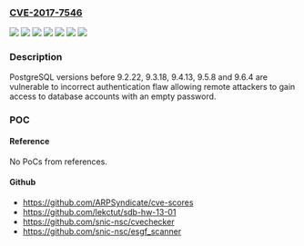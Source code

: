 ### [CVE-2017-7546](https://cve.mitre.org/cgi-bin/cvename.cgi?name=CVE-2017-7546)
![](https://img.shields.io/static/v1?label=Product&message=postgresql&color=blue)
![](https://img.shields.io/static/v1?label=Version&message=9.2.x%20before%209.2.22%20&color=brightgreen)
![](https://img.shields.io/static/v1?label=Version&message=9.3.x%20before%209.3.18%20&color=brightgreen)
![](https://img.shields.io/static/v1?label=Version&message=9.4.x%20before%209.4.13%20&color=brightgreen)
![](https://img.shields.io/static/v1?label=Version&message=9.5.x%20before%209.5.8%20&color=brightgreen)
![](https://img.shields.io/static/v1?label=Version&message=9.6.x%20before%209.6.4%20&color=brightgreen)
![](https://img.shields.io/static/v1?label=Vulnerability&message=CWE-287&color=brightgreen)

### Description

PostgreSQL versions before 9.2.22, 9.3.18, 9.4.13, 9.5.8 and 9.6.4 are vulnerable to incorrect authentication flaw allowing remote attackers to gain access to database accounts with an empty password.

### POC

#### Reference
No PoCs from references.

#### Github
- https://github.com/ARPSyndicate/cve-scores
- https://github.com/lekctut/sdb-hw-13-01
- https://github.com/snic-nsc/cvechecker
- https://github.com/snic-nsc/esgf_scanner

